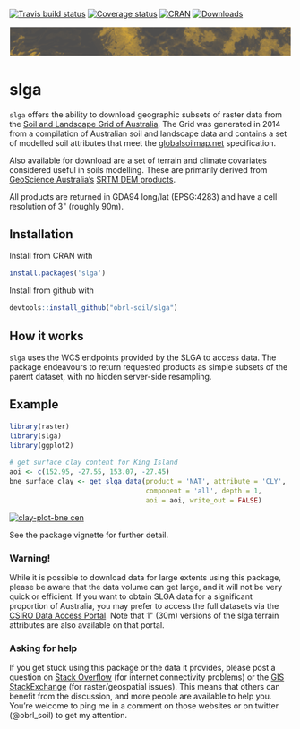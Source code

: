 
[![Travis build
status](https://travis-ci.com/obrl-soil/slga.svg?branch=master)](https://travis-ci.com/obrl-soil/slga)
[![Coverage
status](https://codecov.io/gh/obrl-soil/slga/branch/master/graph/badge.svg)](https://codecov.io/github/obrl-soil/slga?branch=master)
[![CRAN](http://www.r-pkg.org/badges/version/slga)](https://cran.r-project.org/package=slga)
[![Downloads](http://cranlogs.r-pkg.org/badges/grand-total/slga)](http://www.r-pkg.org/pkg/slga)

[![cover\_image](man/figures/slga_img.png)](https://obrl-soil.github.io/slga)

# slga

`slga` offers the ability to download geographic subsets of raster data
from the [Soil and Landscape Grid of
Australia](http://www.clw.csiro.au/aclep/soilandlandscapegrid/). The
Grid was generated in 2014 from a compilation of Australian soil and
landscape data and contains a set of modelled soil attributes that meet
the [globalsoilmap.net](http://globalsoilmap.net) specification.

Also available for download are a set of terrain and climate covariates
considered useful in soils modelling. These are primarily derived from
[GeoScience Australia’s](http://www.ga.gov.au) [SRTM DEM
products](http://www.ga.gov.au/scientific-topics/national-location-information/digital-elevation-data).

All products are returned in GDA94 long/lat (EPSG:4283) and have a cell
resolution of 3" (roughly 90m).

## Installation

Install from CRAN with

``` r
install.packages('slga')
```

Install from github with

``` r
devtools::install_github("obrl-soil/slga")
```

## How it works

`slga` uses the WCS endpoints provided by the SLGA to access data. The
package endeavours to return requested products as simple subsets of the
parent dataset, with no hidden server-side resampling.

## Example

``` r
library(raster)
library(slga)
library(ggplot2)
```

``` r
# get surface clay content for King Island
aoi <- c(152.95, -27.55, 153.07, -27.45)
bne_surface_clay <- get_slga_data(product = 'NAT', attribute = 'CLY',
                                  component = 'all', depth = 1,
                                  aoi = aoi, write_out = FALSE)
```

[![clay-plot-bne
cen](man/figures/README-dplot-1.png)](https://obrl-soil.github.io/slga)

See the package vignette for further detail.

### Warning\!

While it is possible to download data for large extents using this
package, please be aware that the data volume can get large, and it will
not be very quick or efficient. If you want to obtain SLGA data for a
significant proportion of Australia, you may prefer to access the full
datasets via the [CSIRO Data Access Portal](https://data.csiro.au/dap).
Note that 1" (30m) versions of the slga terrain attributes are also
available on that portal.

### Asking for help

If you get stuck using this package or the data it provides, please post
a question on [Stack Overflow](https://stackoverflow.com/) (for internet
connectivity problems) or the [GIS
StackExchange](https://gis.stackexchange.com/) (for raster/geospatial
issues). This means that others can benefit from the discussion, and
more people are available to help you. You’re welcome to ping me in a
comment on those websites or on twitter (@obrl\_soil) to get my
attention.
